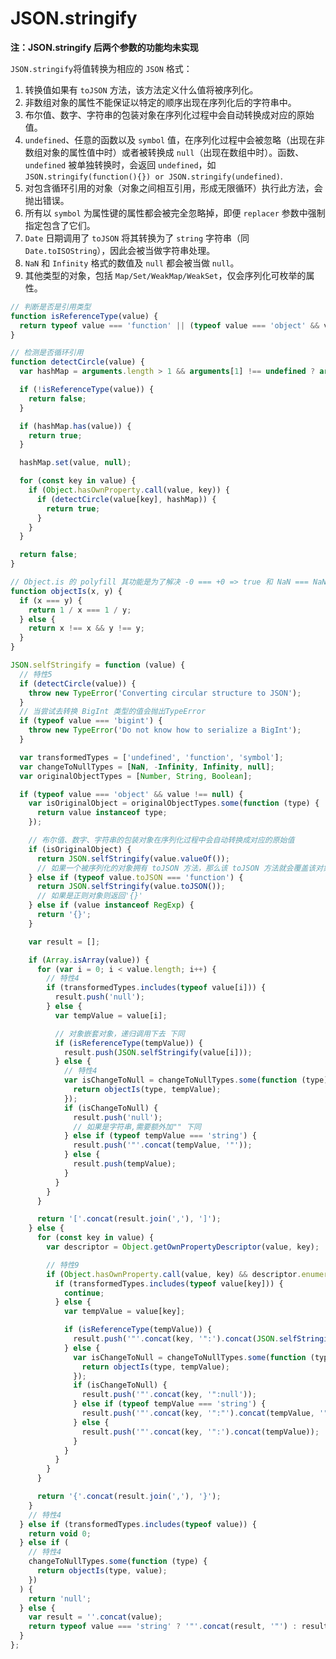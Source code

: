 <description hidden>JSON.stringify 特性介绍及简单代码实现</description>

# JSON.stringify

**注：JSON.stringify 后两个参数的功能均未实现**

`JSON.stringify`将值转换为相应的 `JSON` 格式：

1. 转换值如果有 `toJSON` 方法，该方法定义什么值将被序列化。
2. 非数组对象的属性不能保证以特定的顺序出现在序列化后的字符串中。
3. 布尔值、数字、字符串的包装对象在序列化过程中会自动转换成对应的原始值。
4. `undefined`、任意的函数以及 `symbol` 值，在序列化过程中会被忽略（出现在非数组对象的属性值中时）或者被转换成 `null`（出现在数组中时）。函数、`undefined` 被单独转换时，会返回 `undefined`，如 `JSON.stringify(function(){}) or JSON.stringify(undefined)`.
5. 对包含循环引用的对象（对象之间相互引用，形成无限循环）执行此方法，会抛出错误。
6. 所有以 `symbol` 为属性键的属性都会被完全忽略掉，即便 `replacer` 参数中强制指定包含了它们。
7. `Date` 日期调用了 `toJSON` 将其转换为了 `string` 字符串（同 `Date.toISOString`），因此会被当做字符串处理。
8. `NaN` 和 `Infinity` 格式的数值及 `null` 都会被当做 `null`。
9. 其他类型的对象，包括 `Map/Set/WeakMap/WeakSet`，仅会序列化可枚举的属性。

```js
// 判断是否是引用类型
function isReferenceType(value) {
  return typeof value === 'function' || (typeof value === 'object' && value !== null);
}

// 检测是否循环引用
function detectCircle(value) {
  var hashMap = arguments.length > 1 && arguments[1] !== undefined ? arguments[1] : new WeakMap();

  if (!isReferenceType(value)) {
    return false;
  }

  if (hashMap.has(value)) {
    return true;
  }

  hashMap.set(value, null);

  for (const key in value) {
    if (Object.hasOwnProperty.call(value, key)) {
      if (detectCircle(value[key], hashMap)) {
        return true;
      }
    }
  }

  return false;
}

// Object.is 的 polyfill 其功能是为了解决 -0 === +0 => true 和 NaN === NaN => false
function objectIs(x, y) {
  if (x === y) {
    return 1 / x === 1 / y;
  } else {
    return x !== x && y !== y;
  }
}

JSON.selfStringify = function (value) {
  // 特性5
  if (detectCircle(value)) {
    throw new TypeError('Converting circular structure to JSON');
  }
  // 当尝试去转换 BigInt 类型的值会抛出TypeError
  if (typeof value === 'bigint') {
    throw new TypeError('Do not know how to serialize a BigInt');
  }

  var transformedTypes = ['undefined', 'function', 'symbol'];
  var changeToNullTypes = [NaN, -Infinity, Infinity, null];
  var originalObjectTypes = [Number, String, Boolean];

  if (typeof value === 'object' && value !== null) {
    var isOriginalObject = originalObjectTypes.some(function (type) {
      return value instanceof type;
    });

    // 布尔值、数字、字符串的包装对象在序列化过程中会自动转换成对应的原始值
    if (isOriginalObject) {
      return JSON.selfStringify(value.valueOf());
      // 如果一个被序列化的对象拥有 toJSON 方法，那么该 toJSON 方法就会覆盖该对象默认的序列化行为：不是该对象被序列化，而是调用 toJSON 方法后的返回值会被序列化
    } else if (typeof value.toJSON === 'function') {
      return JSON.selfStringify(value.toJSON());
      // 如果是正则对象则返回'{}'
    } else if (value instanceof RegExp) {
      return '{}';
    }

    var result = [];

    if (Array.isArray(value)) {
      for (var i = 0; i < value.length; i++) {
        // 特性4
        if (transformedTypes.includes(typeof value[i])) {
          result.push('null');
        } else {
          var tempValue = value[i];

          // 对象嵌套对象，递归调用下去 下同
          if (isReferenceType(tempValue)) {
            result.push(JSON.selfStringify(value[i]));
          } else {
            // 特性4
            var isChangeToNull = changeToNullTypes.some(function (type) {
              return objectIs(type, tempValue);
            });
            if (isChangeToNull) {
              result.push('null');
              // 如果是字符串,需要额外加"" 下同
            } else if (typeof tempValue === 'string') {
              result.push('"'.concat(tempValue, '"'));
            } else {
              result.push(tempValue);
            }
          }
        }
      }

      return '['.concat(result.join(','), ']');
    } else {
      for (const key in value) {
        var descriptor = Object.getOwnPropertyDescriptor(value, key);

        // 特性9
        if (Object.hasOwnProperty.call(value, key) && descriptor.enumerable) {
          if (transformedTypes.includes(typeof value[key])) {
            continue;
          } else {
            var tempValue = value[key];

            if (isReferenceType(tempValue)) {
              result.push('"'.concat(key, '":').concat(JSON.selfStringify(value[key])));
            } else {
              var isChangeToNull = changeToNullTypes.some(function (type) {
                return objectIs(type, tempValue);
              });
              if (isChangeToNull) {
                result.push('"'.concat(key, '":null'));
              } else if (typeof tempValue === 'string') {
                result.push('"'.concat(key, '":"').concat(tempValue, '"'));
              } else {
                result.push('"'.concat(key, '":').concat(tempValue));
              }
            }
          }
        }
      }

      return '{'.concat(result.join(','), '}');
    }
    // 特性4
  } else if (transformedTypes.includes(typeof value)) {
    return void 0;
  } else if (
    // 特性4
    changeToNullTypes.some(function (type) {
      return objectIs(type, value);
    })
  ) {
    return 'null';
  } else {
    var result = ''.concat(value);
    return typeof value === 'string' ? '"'.concat(result, '"') : result;
  }
};
```

